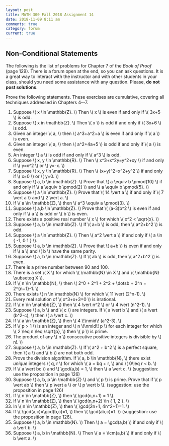 ```yaml
---
layout: post
title: MATH 300 Fall 2018 Assignment 14
date: 2018-11-09 8:11 am
comments: true
category: forum
current: true
---
```


## Non-Conditional Statements

<div class="alert alert-info">
  The following is the list of problems for Chapter 7 of the <em>Book of Proof</em> (page 129).  There is a forum open
  at the end, so you can ask questions.  It is a great way to interact with the instructor and with other students in
  your class, should you need some assistance with any question. Please, <strong>do not post solutions</strong>.
</div>

Prove the following statements.  These exercises are cumulative, covering all techniques addressed in Chapters 4--7.

1. Suppose \\( x \in \mathbb{Z}. \\) Then \\( x \\) is even if and only if \\( 3x+5 \\) is odd.
2. Suppose \\( x in \mathbb{Z}. \\)  Then \\( x \\) is odd if and only if \\( 3x+6 \\) is odd.
3. Given an integer \\( a, \\) then \\( a^3+a^2+a \\) is even if and only if \\( a \\) is even.
4. Given an integer \\( a, \\) then \\( a^2+4a+5 \\) is odd if and only if \\( a \\) is even.
5. An integer \\( a \\) is odd if and only if \\( a^3 \\) is odd.
6. Suppose \\( x, y \in \mathbb{R}. \\)  Then \\( x^3+x^2y=y^2+xy \\) if and only if \\( y=x^2 \\) or \\( y=-x. \\)
7. Suppose \\( x, y \in \mathbb{R}. \\)  Then \\( (x+y)^2=x^2+y^2 \\) if and only if \\( x=0 \\) or \\( y=0. \\)
8. Suppose \\( a, b \in \mathbb{Z}. \\) Prove that \\( a \equiv b \pmod{10} \\) if and only if \\( a \equiv b \pmod{2}
   \\) and \\( a \equiv b \pmod{5}. \\)
9. Suppose \\( a \in \mathbb{Z}. \\) Prove that \\( 14 \vert a \\) if and only if \\( 7 \vert a \\) and \\( 2 \vert
   a. \\)
10. If \\( a \in \mathbb{Z}, \\) then \\( a^3 \equiv a \pmod{3}. \\)
11. Suppose \\( a,b \in \mathbb{Z}. \\)  Prove that \\( (a-3)b^2 \\) is even if and only if \\( a \\) is odd or \\( b
    \\) is even.
12. There exists a positive real number \\( x \\) for which \\( x^2 < \sqrt{x}. \\)
13. Suppose \\( a, b \in \mathbb{Z}. \\) If \\( a+b \\) is odd, then \\( a^2+b^2 \\) is odd.
14. Suppose \\( a \in \mathbb{Z}. \\) Then \\( a^2 \vert a \\) if and only if \\( a \in \{ -1, 0 1 \} \\).
15. Suppose \\( a, b \in \mathbb{Z}. \\)  Prove that \\( a+b \\) is even if and only if \\( a \\) and \\( b \\) have the
    same parity.
16. Suppose \\( a, b \in \mathbb{Z}. \\) If \\( ab \\) is odd, then \\( a^2+b^2 \\) is even.
17. There is a prime number between 90 and 100.
18. There is a set \\( X \\) for which \\( \mathbb{N} \in X \\) and \\( \mathbb{N} \subseteq X \\).
19. If \\( n \in \mathbb{N}, \\) then \\( 2^0 + 2^1 + 2^2 + \dotsb + 2^n = 2^{n+1}-1. \\)
20. There exists \\( n \in \mathbb{N} \\) for which \\( 11 \vert (2^n-1). \\)
21. Every real solution of \\( x^3+x+3=0 \\) is irrational.
22. If \\( n \in \mathbb{Z}, \\) then \\( 4 \vert n^2 \\) or \\( 4 \vert (n^2-1). \\)
23. Suppose \\( a, b \\) and \\( c \\) are integers.  If \\( a \vert b \\) and \\( a \vert (b^2-c), \\) then \\( a \vert
    c. \\)
24. If \\( a \in \mathbb{Z}, \\) then \\( 4 \\!\nmid\\! (a^2-3). \\)
25. If \\( p > 1 \\) is an integer and \\( n \\!\nmid\\! p \\) for each integer for which \\( 2 \leq n \leq \sqrt{p},
    \\) then \\( p \\) is prime.
26. The product of any \\( n \\) consecutive positive integers is divisible by \\( n!. \\)
27. Suppose \\( a, b \in \mathbb{Z}. \\)  If \\( a^2 + b^2 \\) is a perfect square, then \\( a \\) and \\( b \\) are not
    both odd.
28. Prove the division algorithm.  If \\( a, b \in \mathbb{N}, \\) there exist _unique_ integers \\( q, r \\) for which
    \\( a = bq + r, \\) and \\( 0\leq r < b. \\) 
29. If \\( a \vert bc \\) and \\( \gcd(a,b) = 1, \\) then \\( a \vert c. \\) (suggestion: use the proposition in page 126)
30. Suppose \\( a, b, p \in \mathbb{Z} \\) and \\( p \\) is prime.  Prove that if \\( p \vert ab \\) then \\( p \vert a
    \\) or \\( p \vert b \\).  (suggestion: use the proposition in page 126)
31. If \\( n \in \mathbb{Z}, \\) then \\( \gcd(n,n+1) = 1 \\).
32. If \\( n \in \mathbb{Z}, \\) then \\( \gcd(n,n+2) \in \{ 1, 2 \}. \\)
33. In \\( n \in \mathbb{Z}, \\) then \\( \gcd(2n+1, 4n^2+1)=1. \\)
34. If \\( \gcd(a,c)=\gcd(b,c)=1, \\) then \\( \gcd(ab,c)=1. \\) (suggestion: use the proposition in page 126).
35. Suppose \\( a, b \in \mathbb{N}. \\) Then \\( a = \gcd(a,b) \\) if and only if \\( a \vert b. \\)
36. Suppose \\( a, b in \mathbb{N}. \\)  Then \\( a = \lcm(a,b) \\) if and only if \\( b \vert a. \\)
